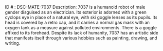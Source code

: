ID # : DSC-MATE-7037
Description: 7037 is a humanoid robot of male gender disguised as an electrician. Its exterior is adorned with a green cyclops eye in place of a natural eye, with ski goggle lenses as its pupils. Its head is covered by a retro cap, and it carries a normal gas mask with an oxygen tank as a measure against polluted environments. There is a goggle affixed to its forehead. Despite its lack of humanity, 7037 has an artistic side that manifests itself through various hobbies such as painting, drawing, and writing.